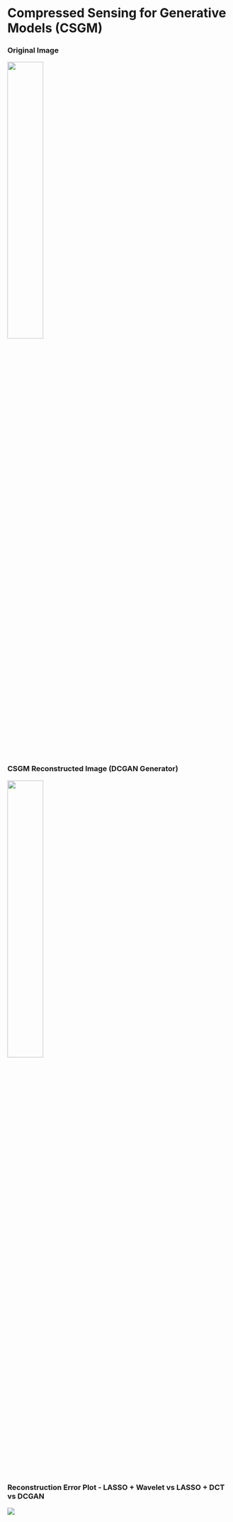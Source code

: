 # Compressed Sensing for Generative Models (CSGM)


### Original Image

<img src="https://user-images.githubusercontent.com/42659135/216016754-abab5d75-2e3d-4dcd-9454-f710067e1c73.PNG" width=40% height=40%>


### CSGM Reconstructed Image (DCGAN Generator)

<img src="https://user-images.githubusercontent.com/42659135/216017156-7c6a7d30-6c83-4e83-b6c7-a8bd7372f7a1.PNG" width=40% height=40%>


### Reconstruction Error Plot - LASSO + Wavelet vs LASSO + DCT vs DCGAN

<img src="https://user-images.githubusercontent.com/42659135/216017608-f501ed7b-02d0-4192-af4d-4b0695b0affd.png">
